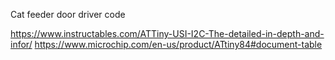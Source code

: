 Cat feeder door driver code

https://www.instructables.com/ATTiny-USI-I2C-The-detailed-in-depth-and-infor/
https://www.microchip.com/en-us/product/ATtiny84#document-table

